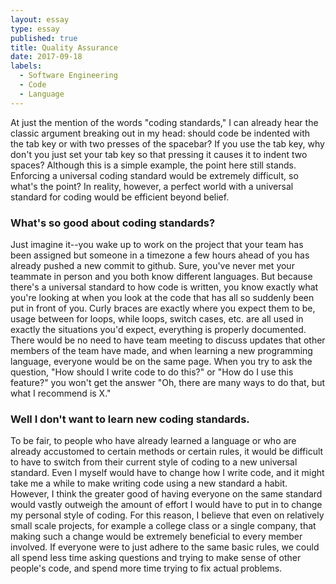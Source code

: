 ```yaml
---
layout: essay
type: essay
published: true
title: Quality Assurance
date: 2017-09-18
labels:
  - Software Engineering
  - Code
  - Language
---
```


At just the mention of the words "coding standards," I can already hear the classic argument breaking out in my head: should code be indented with the tab key or with two presses of the spacebar? If you use the tab key, why don't you just set your tab key so that pressing it causes it to indent two spaces? Although this is a simple example, the point here still stands. Enforcing a universal coding standard would be extremely difficult, so what's the point? In reality, however, a perfect world with a universal standard for coding would be efficient beyond belief.

<h3>What's so good about coding standards?</h3>

Just imagine it--you wake up to work on the project that your team has been assigned but someone in a timezone a few hours ahead of you has already pushed a new commit to github. Sure, you've never met your teammate in person and you both know different languages. But because there's a universal standard to how code is written, you know exactly what you're looking at when you look at the code that has all so suddenly been put in front of you. Curly braces are exactly where you expect them to be, usage between for loops, while loops, switch cases, etc. are all used in exactly the situations you'd expect, everything is properly documented. There would be no need to have team meeting to discuss updates that other members of the team have made, and when learning a new programming language, everyone would be on the same page. When you try to ask the question, "How should I write code to do this?" or "How do I use this feature?" you won't get the answer "Oh, there are many ways to do that, but what I recommend is X." 

<h3>Well I don't want to learn new coding standards.</h3>

To be fair, to people who have already learned a language or who are already accustomed to certain methods or certain rules, it would be difficult to have to switch from their current style of coding to a new universal standard. Even I myself would have to change how I write code, and it might take me a while to make writing code using a new standard a habit. However, I think the greater good of having everyone on the same standard would vastly outweigh the amount of effort I would have to put in to change my personal style of coding. For this reason, I believe that even on relatively small scale projects, for example a college class or a single company, that making such a change would be extremely beneficial to every member involved. If everyone were to just adhere to the same basic rules, we could all spend less time asking questions and trying to make sense of other people's code, and spend more time trying to fix actual problems.
